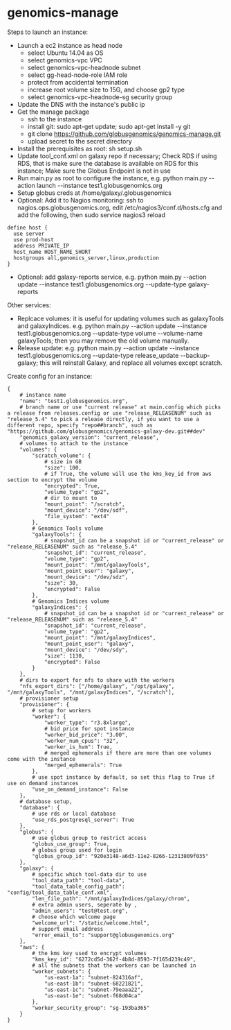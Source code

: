 # genomics-manage

Steps to launch an instance:
- Launch a ec2 instance as head node
    - select Ubuntu 14.04 as OS
    - select genomics-vpc VPC
    - select genomics-vpc-headnode subnet
    - select gg-head-node-role IAM role
    - protect from accidental termination
    - increase root volume size to 15G, and choose gp2 type
    - select genomics-vpc-headnode-sg security group
- Update the DNS with the instance's public ip
- Get the manage package
    - ssh to the instance
    - install git: sudo apt-get update; sudo apt-get install -y git
    - git clone https://github.com/globusgenomics/genomics-manage.git
    - upload secret to the secret directory
- Install the prerequisites as root: sh setup.sh
- Update tool_conf.xml on galaxy repo if necessary; Check RDS if using RDS, that is make sure the database is available on RDS for this instance; Make sure the Globus Endpoint is not in use
- Run main.py as root to configure the instance, e.g. python main.py --action launch --instance test1.globusgenomics.org
- Setup globus creds at /home/galaxy/.globusgenomics
- Optional: Add it to Nagios monitoring: ssh to nagios.ops.globusgenomics.org, edit /etc/nagios3/conf.d/hosts.cfg and add the following, then sudo service nagios3 reload
```
define host {
  use server
  use prod-host
  address PRIVATE_IP
  host_name HOST_NAME_SHORT
  hostgroups all,genomics_server,linux,production
}
```
- Optional: add galaxy-reports service, e.g. python main.py --action update --instance test1.globusgenomics.org --update-type galaxy-reports

Other services:
- Replcace volumes: it is useful for updating volumes such as galaxyTools and galaxyIndices. e.g. python main.py --action update --instance test1.globusgenomics.org --update-type volume --volume-name galaxyTools; then you may remove the old volume manually.
- Release update: e.g. python main.py --action update --instance test1.globusgenomics.org --update-type release_update --backup-galaxy; this will reinstall Galaxy, and replace all volumes except scratch.

Create config for an instance:
```
{
    # instance name
    "name": "test1.globusgenomics.org",
    # branch name or use "current release" at main.config which picks a release from releases.config or use "release_RELEASENUM" such as "release_5.4" to pick a release directly, if you want to use a different repo, specify "repo##branch", such as "https://github.com/globusgenomics/genomics-galaxy-dev.git##dev"
    "genomics_galaxy_version": "current_release",
    # volumes to attach to the instance
    "volumes": {
        "scratch_volume": {
            # size in GB
            "size": 100,
            # if True, the volume will use the kms_key_id from aws section to encrypt the volume
            "encrypted": True,
            "volume_type": "gp2",
            # dir to mount to
            "mount_point": "/scratch",
            "mount_device": "/dev/sdf",
            "file_system": "ext4"
        },
        # Genomics Tools volume
        "galaxyTools": {
            # snapshot_id can be a snapshot id or "current_release" or "release_RELEASENUM" such as "release_5.4"
            "snapshot_id": "current_release",
            "volume_type": "gp2",
            "mount_point": "/mnt/galaxyTools",
            "mount_point_user": "galaxy",
            "mount_device": "/dev/sdz",
            "size": 30,
            "encrypted": False
        },
        # Genomics Indices volume
        "galaxyIndices": {
            # snapshot_id can be a snapshot id or "current_release" or "release_RELEASENUM" such as "release_5.4"
            "snapshot_id": "current_release",
            "volume_type": "gp2",
            "mount_point": "/mnt/galaxyIndices",
            "mount_point_user": "galaxy",
            "mount_device": "/dev/sdy",
            "size": 1130,
            "encrypted": False
        }
    },
    # dirs to export for nfs to share with the workers
    "nfs_export_dirs": ["/home/galaxy", "/opt/galaxy", "/mnt/galaxyTools", "/mnt/galaxyIndices", "/scratch"],
    # provisioner setup
    "provisioner": {
        # setup for workers
        "worker": {
            "worker_type": "r3.8xlarge",
            # bid price for spot instance
            "worker_bid_price": "3.00",
            "worker_num_cpus": "32",
            "worker_is_hvm": True,
            # merged ephemerals if there are more than one volumes come with the instance
            "merged_ephemerals": True
        },
        # use spot instance by default, so set this flag to True if use on demand instances
        "use_on_demand_instance": False
    },
    # database setup, 
    "database": {
        # use rds or local database
        "use_rds_postgresql_server": True
    },
    "globus": {
        # use globus group to restrict access
        "globus_use_group": True,
        # globus group used for login
        "globus_group_id": "920e3148-a6d3-11e2-8266-12313809f035"
    },
    "galaxy": {
        # specific which tool-data dir to use
        "tool_data_path": "tool-data",
        "tool_data_table_config_path": "config/tool_data_table_conf.xml",
        "len_file_path": "/mnt/galaxyIndices/galaxy/chrom",
        # extra admin users, seperate by ,
        "admin_users": "test@test.org",
        # choose which welcome page
        "welcome_url": "/static/welcome.html",
        # support email address
        "error_email_to": "support@globusgenomics.org"
    },
    "aws": {
        # the kms key used to encrypt volumes
        "kms_key_id": "6272cd5d-362f-4b8d-8593-7f165d239c49",
        # all the subnets that the workers can be launched in
        "worker_subnets": {
            "us-east-1a": "subnet-824316af",
            "us-east-1b": "subnet-68221821",
            "us-east-1c": "subnet-79eaaa22",
            "us-east-1e": "subnet-f68d04ca"
        },
        "worker_security_group": "sg-193ba365"
    }
}
```
